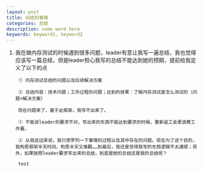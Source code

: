 ```yaml
---
layout: post
title: 纠结的事情
categories: 总结
description: some word here
keywords: keyword1, keyword2
---
```

1. 我在做内存测试的时候遇到很多问题，leader有意让我写一遍总结，我也觉得应该写一篇总结，但是leader担心我写的总结不能达到她的预期，提前给我定义了以下的点
       
        ① 内存测试总结的问题以及后续解决方案
       
        ② 总结内容：技术问题；工作过程的问题；达到的效果：了解内存测试是怎么测试的（问题+解决方案）
      
        现在问题来了，基于此框架，我写不出来了。
      
        ① 不能说leader的要求不对，写出来的东西不能达到要求的时候，重新返工会更浪费工作量，
      
        ② 从我这边来说，我只想罗列一下事情的过程以及其中存在的问题。现在为了这个目的，我构思框架半天时间，构思半天又推翻……到最后，我还是觉得我写的东西逻辑不太通顺；另外，如果按照leader要求写出来的总结，到底是她的总结还是我的总结呢？

        test
